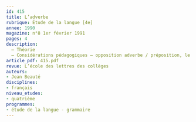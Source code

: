 ```yaml
---
id: 415
title: L’adverbe  
rubrique: Étude de la langue [4e]
annee: 1990
magazine: n°8 1er février 1991
pages: 4
description: 
  – Théorie
  – Considérations pédagogiques – opposition adverbe / préposition, le problème orthographique des adverbes en « -ment », l’équivalence adverbe en « -ment » / nom annoncé par la préposition, transformation verbe + adverbe en nom + adjectif, adverbe de phrase / adverbe de mot
article_pdf: 415.pdf
revue: L’école des lettres des collèges
auteurs:
- Jean Beauté
disciplines:
- français
niveau_etudes:
- quatrième
programmes:
- étude de la langue - grammaire
---
```

